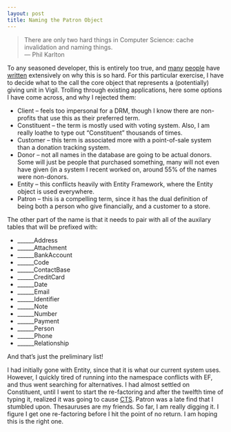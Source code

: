 ```yaml
---
layout: post
title: Naming the Patron Object
---
```


> There are only two hard things in Computer Science: cache invalidation and naming things.  
> — Phil Karlton

To any seasoned developer, this is entirely too true, and [many](http://www.quora.com/Why-is-naming-things-hard-in-computer-science-and-how-can-it-can-be-made-easier)
[people](http://blog.stackoverflow.com/2009/03/it-stack-overflow-update-naming-is-hard/) have [written](http://seesparkbox.com/foundry/naming_css_stuff_is_really_hard)
extensively on why this is so hard. For this particular exercise, I have to decide what to the call the core object that represents a (potentially) giving unit in Vigil. Trolling through existing applications, here some options I have come across, and why I rejected them:

- Client – feels too impersonal for a DRM, though I know there are non-profits that use this as their preferred term.
- Constituent – the term is mostly used with voting system. Also, I am really loathe to type out “Constituent” thousands of times.
- Customer – this term is associated more with a point-of-sale system than a donation tracking system.
- Donor – not all names in the database are going to be actual donors. Some will just be people that purchased something, many will not even have given (in a system I recent worked on, around 55% of the names were non-donors.
- Entity – this conflicts heavily with Entity Framework, where the Entity object is used everywhere.
- Patron – this is a compelling term, since it has the dual definition of being both a person who give financially, and a customer to a store.

The other part of the name is that it needs to pair with all of the auxilary tables that will be prefixed with:

- ______Address
- ______Attachment
- ______BankAccount
- ______Code
- ______ContactBase
- ______CreditCard
- ______Date
- ______Email
- ______Identifier
- ______Note
- ______Number
- ______Payment
- ______Person
- ______Phone
- ______Relationship

And that’s just the preliminary list!

I had initially gone with Entity, since that it is what our current system uses. However, I quickly tired of running into the namespace conflicts with EF, and thus went searching for alternatives. I had almost settled on Constituent, until I went to start the re-factoring and after the twelfth time of typing it, realized it was going to cause [CTS](http://www.ninds.nih.gov/disorders/carpal_tunnel/detail_carpal_tunnel.htm). Patron was a late find that I stumbled upon. Thesauruses are my friends. So far, I am really digging it. I figure I get one re-factoring before I hit the point of no return. I am hoping this is the right one.